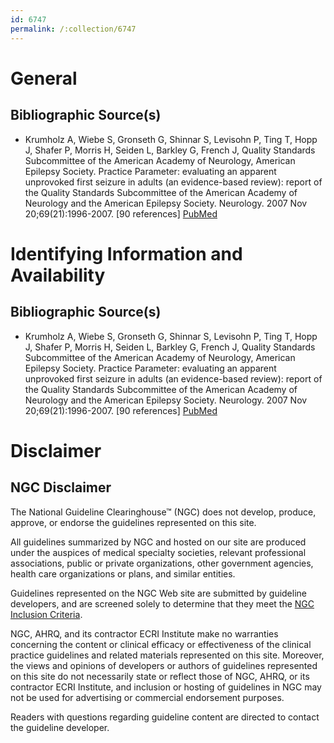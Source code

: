 ```yaml
---
id: 6747
permalink: /:collection/6747
---
```


# General

## Bibliographic Source(s)

- Krumholz A, Wiebe S, Gronseth G, Shinnar S, Levisohn P, Ting T, Hopp J, Shafer P, Morris H, Seiden L, Barkley G, French J, Quality Standards Subcommittee of the American Academy of Neurology, American Epilepsy Society. Practice Parameter: evaluating an apparent unprovoked first seizure in adults (an evidence-based review): report of the Quality Standards Subcommittee of the American Academy of Neurology and the American Epilepsy Society. Neurology. 2007 Nov 20;69(21):1996-2007. [90 references] [ PubMed ](http://www.ncbi.nlm.nih.gov/entrez/query.fcgi?cmd=Retrieve&db=pubmed&dopt=Abstract&list_uids=18025394)

# Identifying Information and Availability

## Bibliographic Source(s)

- Krumholz A, Wiebe S, Gronseth G, Shinnar S, Levisohn P, Ting T, Hopp J, Shafer P, Morris H, Seiden L, Barkley G, French J, Quality Standards Subcommittee of the American Academy of Neurology, American Epilepsy Society. Practice Parameter: evaluating an apparent unprovoked first seizure in adults (an evidence-based review): report of the Quality Standards Subcommittee of the American Academy of Neurology and the American Epilepsy Society. Neurology. 2007 Nov 20;69(21):1996-2007. [90 references] [ PubMed ](http://www.ncbi.nlm.nih.gov/entrez/query.fcgi?cmd=Retrieve&db=pubmed&dopt=Abstract&list_uids=18025394)

# Disclaimer

## NGC Disclaimer

The National Guideline Clearinghouse™ (NGC) does not develop, produce, approve, or endorse the guidelines represented on this site.

All guidelines summarized by NGC and hosted on our site are produced under the auspices of medical specialty societies, relevant professional associations, public or private organizations, other government agencies, health care organizations or plans, and similar entities.

Guidelines represented on the NGC Web site are submitted by guideline developers, and are screened solely to determine that they meet the [NGC Inclusion Criteria](/help-and-about/summaries/inclusion-criteria).

NGC, AHRQ, and its contractor ECRI Institute make no warranties concerning the content or clinical efficacy or effectiveness of the clinical practice guidelines and related materials represented on this site. Moreover, the views and opinions of developers or authors of guidelines represented on this site do not necessarily state or reflect those of NGC, AHRQ, or its contractor ECRI Institute, and inclusion or hosting of guidelines in NGC may not be used for advertising or commercial endorsement purposes.

Readers with questions regarding guideline content are directed to contact the guideline developer.

